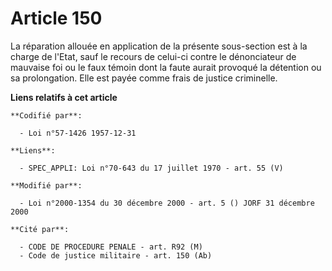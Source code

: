 # Article 150

La réparation allouée en application de la présente sous-section est à la charge de l'Etat, sauf le recours de celui-ci
contre le dénonciateur de mauvaise foi ou le faux témoin dont la faute aurait provoqué la détention ou sa prolongation. Elle
est payée comme frais de justice criminelle.

**Liens relatifs à cet article**

	**Codifié par**:

	  - Loi n°57-1426 1957-12-31

	**Liens**:

	  - SPEC_APPLI: Loi n°70-643 du 17 juillet 1970 - art. 55 (V)

	**Modifié par**:

	  - Loi n°2000-1354 du 30 décembre 2000 - art. 5 () JORF 31 décembre 2000

	**Cité par**:

	  - CODE DE PROCEDURE PENALE - art. R92 (M)
	  - Code de justice militaire - art. 150 (Ab)
